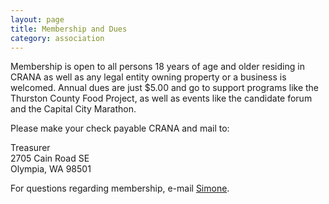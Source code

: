 ```yaml
---
layout: page
title: Membership and Dues
category: association
---
```


Membership is open to all persons 18 years of age and older residing in CRANA as well as any legal entity owning property or a business is welcomed. Annual dues are just $5.00 and go to support programs like the Thurston County Food Project, as well as events like the candidate forum and the Capital City Marathon. 

Please make your check payable CRANA and mail to: 

<div class="message">
	Treasurer<br>
	2705 Cain Road SE<br>
	Olympia, WA 98501<br>
</div>

For questions regarding membership, e-mail <a href='mailto&#58;sim&#111;n%&#54;5&#37;6D%6&#51;guir&#101;%&#52;0y%61h&#37;6Fo&#46;c&#111;m'>S&#105;mo&#110;e</a>.